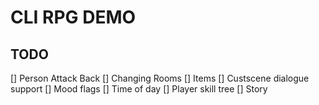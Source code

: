 # CLI RPG DEMO

## TODO
[] Person Attack Back
[] Changing Rooms
[] Items
[] Custscene dialogue support
[] Mood flags
[] Time of day
[] Player skill tree
[] Story
